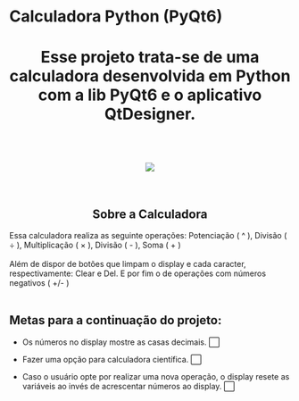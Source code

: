 # Calculadora Python (PyQt6)

<div align = "center">
  <h1>Esse projeto trata-se de uma calculadora desenvolvida em Python com a lib PyQt6 e o aplicativo QtDesigner.</h1>
  <br><br><br>
  <img src="https://user-images.githubusercontent.com/83124624/232522288-1ab2ee43-ad29-4881-86ba-4ae2880441e3.png">
  <br><br><br>
</div>

<h2 align = "center" >Sobre a Calculadora</h2>
<p>Essa calculadora realiza as seguinte operações: Potenciação ( ^ ), Divisão ( ÷ ), Multiplicação ( × ), Divisão ( - ), Soma ( + )<br><br>
Além de dispor de botões que limpam o display e cada caracter, respectivamente: Clear e Del. E por fim o de operações com números negativos ( +/- ) <br><br></p>



<h2>Metas para a continuação do projeto:</h2>

- Os números no display mostre as casas decimais. ⬜

- Fazer uma opção para calculadora científica. ⬜

- Caso o usuário opte por realizar uma nova operação, o display resete as variáveis 
ao invés de acrescentar números ao display. ⬜








